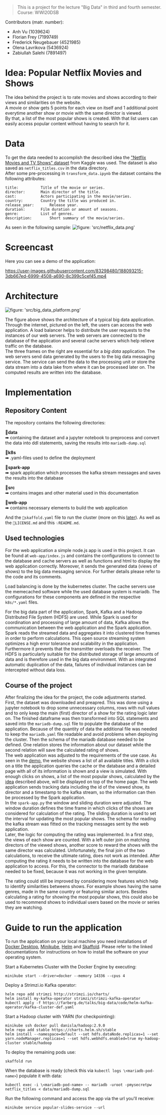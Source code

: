 >This is a project for the lecture "Big Data" in third and fourth semester. Course: WWI20DSB  

Contributors (matr. number):    
- Anh Vu (1039624)   
- Florian Frey (7199749)
- Frederick Neugebauer (4521985)
- Olena Lavrikova (5436924)
- Zabiullah Salehi (7891497)



# Idea: Popular Netflix Movies and Shows

The idea behind the project is to rate movies and shows according to their views and similarities on the website.  
A movie or show gets 5 points for each view on itself and 1 additional point everytime another show or movie with the same director is viewed.  
By that, a list of the most popular shows is created. With that list users can easily access popular content without having to search for it.  

# Data

To get the data needed to accomplish the described idea the ["Netflix Movies and TV Shows" dataset](https://www.kaggle.com/datasets/shivamb/netflix-shows) from Kaggle was used.
The dataset is also saved as `netflix_titles.csv` in the data directory.  
After some pre-processing in `transform_data.ipynb` the dataset contains the following attributes:
```
title:			Title of the movie or series.
director:		Main director of the title.
cast:			Actors participating in the movie/series.
country:		Country the title was produced in.
release_year:		Release year.
duration:		Film duration or amount of seasons.
genre:			List of genres.
description:		Short summary of the movie/series.
```
As seen in the following sample:
![figure: 'src/netflix_data.png'](src/netflix_data.png)

# Screencast

Here you can see a demo of the application:

https://user-images.githubusercontent.com/83298480/188093215-3db667ed-6999-4508-a690-8c399c5cef45.mp4

# Architecture

![figure: 'src/big_data_platform.png'](src/big_data_platform.png)

The figure above shows the architecture of a typical big data application.  
Through the internet, pictured on the left, the users can access the web application. A load balancer helps to distribute the user requests to the instances of our web servers. The web servers are connected to the database of the application and several cache servers which help relieve traffic on the database.  
The three frames on the right are essential for a _big data_ application. The web servers send data generated by the users to the big data messaging service. The service can send the data to the processing unit or store the data stream into a data lake from where it can be processed later on. The computed results are written into the database.


# Implementation

## Repository Content

The repository contains the following directories:  

**📂data**   
➡ containing the dataset and a jupyter notebook to preprocess and convert the data into ddl statements, saving the results into `mariadb-dump.sql`  

**📂k8s**  
➡ .yaml-files used to define the deployment   

**📂spark-app**  
➡ spark application which processes the kafka stream messages and saves the results into the database  

**📂src**   
➡ contains images and other material used in this documentation  

**📂web-app**  
➡ contains necessary elements to build the web application

And the `📄skaffold.yaml` file to run the cluster (more on this [later](#guide-to-run-the-application)). As well as the `🔑LICENSE.md` and this `💡README.md`.

## Used technologies

For the web application a simple node.js app is used in this project. It can be found at `web-app/index.js` and contains the configurations to connect to the database and cache servers as well as functions and html to display the web application correctly. Moreover, it sends the generated data (views of shows) to the big data messaging service. For further details please refer to the code and its comments.  

Load balancing is done by the kubernetes cluster. The cache servers use the memecached software while the used database system is mariadb. The configurations for these components are defined in the respective `k8s/*.yaml` files.

For the big data part of the application, Spark, Kafka and a Hadoop Distributed File System (HDFS) are used. While Spark is used for coordination and processing of large amount of data, Kafka allows the communication between the web application and the Spark application. 
Spark reads the streamed data and aggregates it into clustered time frames in order to perform calculations. This open source streaming system optimizes a high error tolerance and scalability in the application. Furthermore it prevents that the transmitter overloads the receiver.
The HDFS is particularly suitable for the distributed storage of large amounts of data and is therefore used in the big data environment. With an integrated automatic duplication of the data, failures of individual instances can be intercepted without data loss.

## Course of the project

After finalizing the idea for the project, the code adjustments started.  
First, the dataset was downloaded and preapred. This was done using a jupyter notebook to drop some unnecessary columns, rows with null values and to only keep the main (first) director of a show for the rating logic later on. The finished dataframe was then transformed into SQL statements and saved into the `mariadb-dump.sql` file to populate the database of the application. Because of the quantity of data the additional file was needed to keep the `mariadb.yaml` file readable and avoid problems when deploying the cluster.
Then the schema of the mariadb database needed to be defined. One relation stores the information about our dataset while the second relation will save the calculated rating of shows.  
The web application was adjusted to the requirements of the use case. As seen in the [demo](#screencast), the website shows a list of all available titles. With a click on a title the application queries the cache or the database and a detailed page with all of its information is shown and a view is simulated. With enough clicks on shows, a list of the most popular shows, calculated by the [idea](#idea-popular-netflix-movies-and-shows) described above, will be displayed on top of the home page. The web application sends tracking data including the id of the viewed show, its director and a timestamp to the kafka stream, so the information can then be processed by the Spark application.  
In the `spark-app.py` the window and sliding duration were adjusted. The window duration defines the time frame in which clicks of the shows are considered for calculation of the rating. The sliding duration is used to set the interval for updating the most popular shows.
The schema for reading the kafka stream was fitted on the tracking messages sent by the web application.  
Later, the logic for computing the rating was implemented. In a first step, the views of each show are counted. With a left outer join on matching directors of the viewed shows, another score to reward the shows with the same director was calculated. Unfortunately, the final join of the two calculations, to receive the ultimate rating, does not work as intended. 
After computing the rating it needs to be written into the database for the web application to access. For this, the connector to the mariadb database needed to be fixed, because it was not working in the given template.

The rating could still be improved by considering more features which help to identify similarities betweens shows. For example shows having the same genres, made in the same country or featuring similar actors. Besides calculating a rating for showing the most popular shows, this could also be used to recommend shows to individual users based on the movie or series they are watching.

# Guide to run the application

To run the application on your local machine you need installations of [Docker Desktop](https://www.docker.com/products/docker-desktop/), [Minikube](https://minikube.sigs.k8s.io/docs/start/), [Helm](https://helm.sh/docs/intro/install/) and [Skaffold](https://skaffold.dev/docs/install/). Please refer to the linked documentations for instructions on how to install the software on your operating system.

Start a Kubernetes Cluster with the Docker Engine by executing:
```
minikube start --driver=docker --memory 14336 --cpus 4
```

Deploy a Strimzi.io Kafka operator:
```
helm repo add strimzi http://strimzi.io/charts/
helm install my-kafka-operator strimzi/strimzi-kafka-operator
kubectl apply -f https://farberg.de/talks/big-data/code/helm-kafka-operator/kafka-cluster-def.yaml
```

Start a Hadoop cluster with YARN (for checkpointing):
```
minikube ssh docker pull danisla/hadoop:2.9.0
helm repo add stable https://charts.helm.sh/stable
helm install --namespace=default --set hdfs.dataNode.replicas=1 --set yarn.nodeManager.replicas=1 --set hdfs.webhdfs.enabled=true my-hadoop-cluster stable/hadoop
```

To deploy the remaining pods use:
```
skaffold run
```

When the database is ready (check this via `kubectl logs \<mariadb-pod-name>`) populate it with data:
```
kubectl exec -i \<mariadb-pod-name> -- mariadb -uroot -pmysecretpw netflix_titles < data/mariadb-dump.sql
```

Run the following command and access the app via the url you'll receive:
```
minikube service popular-slides-service --url
```
